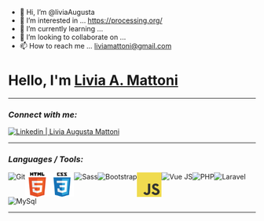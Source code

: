 - 👋 Hi, I’m @liviaAugusta
- 👀 I’m interested in ... https://processing.org/
- 🌱 I’m currently learning ... 
- 💞️ I’m looking to collaborate on ...
- 📫 How to reach me ... liviamattoni@gmail.com

# Hello, I'm [Livia A. Mattoni](https://github.com/liviaAugusta/liviaAugusta)

<hr>

### *Connect with me:*
<a href="https://www.linkedin.com/in/livia-augusta-mattoni/" target="_blank">
<img src="https://camo.githubusercontent.com/4f471af213f232c6d37258f029cca377b845874d95b2e177e23b61ecc998e7d1/68747470733a2f2f7374617469632e6c6963646e2e636f6d2f73632f682f616c326f397a727672753761716a3865317832727a73726361" alt="Linkedin | Livia Augusta Mattoni" height="50">
</a>
<hr>

### *Languages / Tools:*
<img src="https://camo.githubusercontent.com/54e37ab9cf255d29b617f989a6f46b39c9e27bc5311089cb3050a7f965b8e33c/68747470733a2f2f692e70696e696d672e636f6d2f6f726967696e616c732f30312f65352f30302f30316535303066636132396330343564343332623634663238356639633232392e706e67" alt="Git" height="50" align="left">
<img src="https://raw.githubusercontent.com/github/explore/80688e429a7d4ef2fca1e82350fe8e3517d3494d/topics/html/html.png" alt="HTML5" height="50" align="left">
<img src="https://raw.githubusercontent.com/github/explore/80688e429a7d4ef2fca1e82350fe8e3517d3494d/topics/css/css.png" alt="CSS3" height="50" align="left">
<img src="https://camo.githubusercontent.com/f75be34b984916f7c30b40dbf332154eb2e06ed630ce0f446aaa6ec134c8f94f/68747470733a2f2f736173732d6c616e672e636f6d2f6173736574732f696d672f7374796c6567756964652f7365616c2d636f6c6f722d61656630333534632e706e67" alt="Sass" height="50" align="left">
<img src="https://camo.githubusercontent.com/4819d9208a9587f4787135d56c54a6a91f88d8dc53c05ec5cff4986e35ba27c0/68747470733a2f2f75706c6f61642e77696b696d656469612e6f72672f77696b6970656469612f636f6d6d6f6e732f7468756d622f622f62322f426f6f7473747261705f6c6f676f2e7376672f37363870782d426f6f7473747261705f6c6f676f2e7376672e706e67" alt="Bootstrap" height="50" align="left">
<img src="https://raw.githubusercontent.com/github/explore/80688e429a7d4ef2fca1e82350fe8e3517d3494d/topics/javascript/javascript.png" alt="JavaScript/ES6" height="50" align="left">
<img src="https://codability.com.au/wp-content/uploads/2018/01/VueJS_Logo.png" alt="Vue JS" height="50" align="left">
<img src="https://camo.githubusercontent.com/71b253e4dc762f73df03b1f7ffeb12384c54f81c667c4c1dcec9780c47b237b3/68747470733a2f2f7777772e706e6766696e642e636f6d2f706e67732f6d2f3134362d313436363930325f7068702d6c6f676f2d706e672d7472616e73706172656e742d7068702d6c6f676f2d706e672d706e672e706e67" alt="PHP" height="50" align="left">
<img src="https://camo.githubusercontent.com/f14b516b88195715d0ca3ad0754248a9020a666899f3ab956deb30e358fec807/68747470733a2f2f75706c6f61642e77696b696d656469612e6f72672f77696b6970656469612f636f6d6d6f6e732f7468756d622f392f39612f4c61726176656c2e7376672f3132303070782d4c61726176656c2e7376672e706e67" alt="Laravel" height="50" align="left">
<img src="https://camo.githubusercontent.com/95a0d0dfd4854f5b873e2c5396064ab18a9e7b2ed7d7c5df1cf6197d6cd8eb29/68747470733a2f2f7777772e66726565706e676c6f676f732e636f6d2f75706c6f6164732f6c6f676f2d6d7973716c2d706e672f6c6f676f2d6d7973716c2d6d7973716c2d6c6f676f2d706e672d696d616765732d6172652d646f776e6c6f61642d6372617a79706e672d32312e706e67" alt="MySql" height="50">

<hr>


<!---
liviaAugusta/liviaAugusta is a ✨ special ✨ repository because its `README.md` (this file) appears on your GitHub profile.
You can click the Preview link to take a look at your changes.
--->

